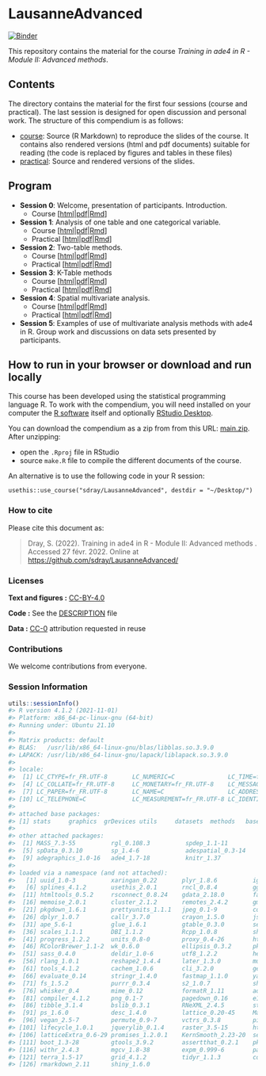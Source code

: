 
<!-- README.md is generated from README.Rmd. Please edit that file -->

# LausanneAdvanced

[![Binder](https://mybinder.org/badge_logo.svg)](https://mybinder.org/v2/gh/sdray/LausanneAdvanced/main?urlpath=rstudio)

This repository contains the material for the course *Training in ade4
in R - Module II: Advanced methods*.

## Contents

The directory contains the material for the first four sessions (course
and practical). The last session is designed for open discussion and
personal work. The structure of this compendium is as follows:

-   [course](course): Source (R Markdown) to reproduce the slides of the
    course. It contains also rendered versions (html and pdf documents)
    suitable for reading (the code is replaced by figures and tables in
    these files)
-   [practical](practical): Source and rendered versions of the slides.

## Program

-   **Session 0**: Welcome, presentation of participants. Introduction.
    -   Course
        \[[html](course/session0/session0.html)\|[pdf](course/session0/session0.pdf)\|[Rmd](course/session0/session0.Rmd)\]
-   **Session 1**: Analysis of one table and one categorical variable.
    -   Course
        \[[html](course/session1/session1.html)\|[pdf](course/session1/session1.pdf)\|[Rmd](course/session1/session1.Rmd)\]
    -   Practical
        \[[html](practical/session1/session1.html)\|[pdf](practical/session1/session1.pdf)\|[Rmd](practical/session1/session1.Rmd)\]
-   **Session 2**: Two-table methods.
    -   Course
        \[[html](course/session2/session2.html)\|[pdf](course/session2/session2.pdf)\|[Rmd](course/session2/session2.Rmd)\]
    -   Practical
        \[[html](practical/session2/session2.html)\|[pdf](practical/session2/session2.pdf)\|[Rmd](practical/session2/session2.Rmd)\]
-   **Session 3**: K-Table methods
    -   Course
        \[[html](course/session3/session3.html)\|[pdf](course/session3/session3.pdf)\|[Rmd](course/session3/session3.Rmd)\]
    -   Practical
        \[[html](practical/session3/session3.html)\|[pdf](practical/session3/session3.pdf)\|[Rmd](practical/session3/session3.Rmd)\]
-   **Session 4**: Spatial multivariate analysis.
    -   Course
        \[[html](course/session4/session4.html)\|[pdf](course/session4/session4.pdf)\|[Rmd](course/session4/session4.Rmd)\]
    -   Practical
        \[[html](practical/session4/session4.html)\|[pdf](practical/session4/session4.pdf)\|[Rmd](practical/session4/session4.Rmd)\]
-   **Session 5**: Examples of use of multivariate analysis methods with
    ade4 in R. Group work and discussions on data sets presented by
    participants.

## How to run in your browser or download and run locally

This course has been developed using the statistical programming
language R. To work with the compendium, you will need installed on your
computer the [R software](https://cloud.r-project.org/) itself and
optionally [RStudio
Desktop](https://rstudio.com/products/rstudio/download/).

You can download the compendium as a zip from from this URL:
[main.zip](https://github.com/sdray/LausanneAdvanced/archive/refs/heads/main.zip).
After unzipping:

-   open the `.Rproj` file in RStudio
-   source `make.R` file to compile the different documents of the
    course.

An alternative is to use the following code in your R session:

`usethis::use_course("sdray/LausanneAdvanced", destdir = "~/Desktop/")`

### How to cite

Please cite this document as:

> Dray, S. (2022). Training in ade4 in R - Module II: Advanced methods .
> Accessed 27 févr. 2022. Online at
> <https://github.com/sdray/LausanneAdvanced/>

### Licenses

**Text and figures :**
[CC-BY-4.0](http://creativecommons.org/licenses/by/4.0/)

**Code :** See the [DESCRIPTION](DESCRIPTION) file

**Data :** [CC-0](http://creativecommons.org/publicdomain/zero/1.0/)
attribution requested in reuse

### Contributions

We welcome contributions from everyone.

### Session Information

``` r
utils::sessionInfo()
#> R version 4.1.2 (2021-11-01)
#> Platform: x86_64-pc-linux-gnu (64-bit)
#> Running under: Ubuntu 21.10
#> 
#> Matrix products: default
#> BLAS:   /usr/lib/x86_64-linux-gnu/blas/libblas.so.3.9.0
#> LAPACK: /usr/lib/x86_64-linux-gnu/lapack/liblapack.so.3.9.0
#> 
#> locale:
#>  [1] LC_CTYPE=fr_FR.UTF-8       LC_NUMERIC=C               LC_TIME=fr_FR.UTF-8       
#>  [4] LC_COLLATE=fr_FR.UTF-8     LC_MONETARY=fr_FR.UTF-8    LC_MESSAGES=fr_FR.UTF-8   
#>  [7] LC_PAPER=fr_FR.UTF-8       LC_NAME=C                  LC_ADDRESS=C              
#> [10] LC_TELEPHONE=C             LC_MEASUREMENT=fr_FR.UTF-8 LC_IDENTIFICATION=C       
#> 
#> attached base packages:
#> [1] stats     graphics  grDevices utils     datasets  methods   base     
#> 
#> other attached packages:
#>  [1] MASS_7.3-55          rgl_0.108.3          spdep_1.1-11         sf_1.0-6            
#>  [5] spData_0.3.10        sp_1.4-6             adespatial_0.3-14    spatial_7.3-15      
#>  [9] adegraphics_1.0-16   ade4_1.7-18          knitr_1.37           xaringanthemer_0.4.1
#> 
#> loaded via a namespace (and not attached):
#>   [1] uuid_1.0-3          xaringan_0.22       plyr_1.8.6          igraph_1.2.11       lazyeval_0.2.2     
#>   [6] splines_4.1.2       usethis_2.0.1       rncl_0.8.4          ggplot2_3.3.5       digest_0.6.29      
#>  [11] htmltools_0.5.2     rsconnect_0.8.24    gdata_2.18.0        fansi_1.0.2         magrittr_2.0.2     
#>  [16] memoise_2.0.1       cluster_2.1.2       remotes_2.4.2       gmodels_2.18.1      sysfonts_0.8.5     
#>  [21] pkgdown_1.6.1       prettyunits_1.1.1   jpeg_0.1-9          colorspace_2.0-2    xfun_0.29          
#>  [26] dplyr_1.0.7         callr_3.7.0         crayon_1.5.0        jsonlite_1.7.3      phylobase_0.8.10   
#>  [31] ape_5.6-1           glue_1.6.1          gtable_0.3.0        seqinr_4.2-8        pkgbuild_1.3.1     
#>  [36] scales_1.1.1        DBI_1.1.2           Rcpp_1.0.8          showtextdb_3.0      xtable_1.8-4       
#>  [41] progress_1.2.2      units_0.8-0         proxy_0.4-26        htmlwidgets_1.5.4   httr_1.4.2         
#>  [46] RColorBrewer_1.1-2  wk_0.6.0            ellipsis_0.3.2      pkgconfig_2.0.3     XML_3.99-0.8       
#>  [51] sass_0.4.0          deldir_1.0-6        utf8_1.2.2          here_1.0.1          tidyselect_1.1.1   
#>  [56] rlang_1.0.1         reshape2_1.4.4      later_1.3.0         munsell_0.5.0       adephylo_1.1-11    
#>  [61] tools_4.1.2         cachem_1.0.6        cli_3.2.0           generics_0.1.2      devtools_2.4.2     
#>  [66] evaluate_0.14       stringr_1.4.0       fastmap_1.1.0       yaml_2.2.2          processx_3.5.2     
#>  [71] fs_1.5.2            purrr_0.3.4         s2_1.0.7            showtext_0.9-5      nlme_3.1-155       
#>  [76] whisker_0.4         mime_0.12           formatR_1.11        adegenet_2.1.4      xml2_1.3.3         
#>  [81] compiler_4.1.2      png_0.1-7           pagedown_0.16       e1071_1.7-9         testthat_3.0.4     
#>  [86] tibble_3.1.4        bslib_0.3.1         RNeXML_2.4.5        stringi_1.7.6       highr_0.9          
#>  [91] ps_1.6.0            desc_1.4.0          lattice_0.20-45     Matrix_1.4-0        classInt_0.4-3     
#>  [96] vegan_2.5-7         permute_0.9-7       vctrs_0.3.8         pillar_1.7.0        LearnBayes_2.15.1  
#> [101] lifecycle_1.0.1     jquerylib_0.1.4     raster_3.5-15       httpuv_1.6.5        R6_2.5.1           
#> [106] latticeExtra_0.6-29 promises_1.2.0.1    KernSmooth_2.23-20  sessioninfo_1.2.2   codetools_0.2-18   
#> [111] boot_1.3-28         gtools_3.9.2        assertthat_0.2.1    pkgload_1.2.4       rprojroot_2.0.2    
#> [116] withr_2.4.3         mgcv_1.8-38         expm_0.999-6        parallel_4.1.2      hms_1.1.1          
#> [121] terra_1.5-17        grid_4.1.2          tidyr_1.1.3         coda_0.19-4         class_7.3-20       
#> [126] rmarkdown_2.11      shiny_1.6.0
```
